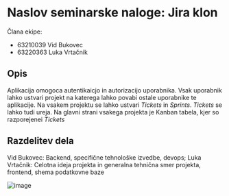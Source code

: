 # Naslov seminarske naloge: Jira klon
Člana ekipe:
- 63210039 Vid Bukovec
- 63220363 Luka Vrtačnik

## Opis
Aplikacija omogoca autentikaicjo in autorizacijo uporabnika. Vsak uporabnik lahko ustvari projekt na katerega lahko povabi ostale uporabnike te aplikacije.
Na vsakem projektu se lahko ustvari *Tickets* in *Sprints*. *Tickets* se lahko tudi ureja. Na glavni strani vsakega projekta je Kanban tabela, kjer so razporejenei *Tickets*

## Razdelitev dela

Vid Bukovec: Backend, specifične tehnološke izvedbe, devops;
Luka Vrtačnik: Celotna ideja projekta in generalna tehnična smer projekta, frontend, shema podatkovne baze

![image](https://github.com/user-attachments/assets/7b8cdc7e-d5da-4ad9-898a-4f0171f513bc)


